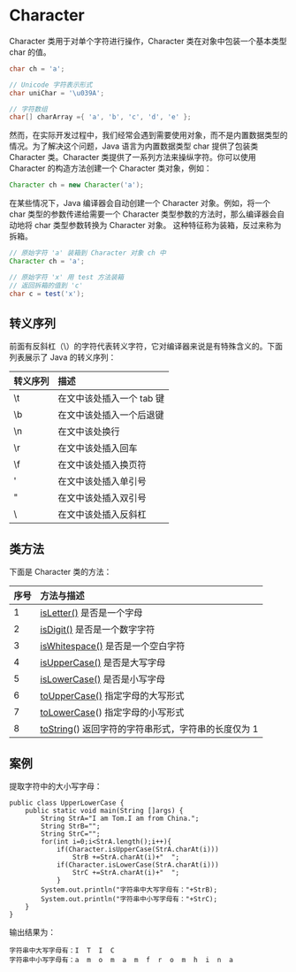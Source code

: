 # Character

Character 类用于对单个字符进行操作，Character 类在对象中包装一个基本类型 char 的值。

```java
char ch = 'a';

// Unicode 字符表示形式
char uniChar = '\u039A';

// 字符数组
char[] charArray ={ 'a', 'b', 'c', 'd', 'e' };
```

然而，在实际开发过程中，我们经常会遇到需要使用对象，而不是内置数据类型的情况。为了解决这个问题，Java 语言为内置数据类型 char 提供了包装类 Character 类。Character 类提供了一系列方法来操纵字符。你可以使用 Character 的构造方法创建一个 Character 类对象，例如：

```java
Character ch = new Character('a');
```

在某些情况下，Java 编译器会自动创建一个 Character 对象。例如，将一个 char 类型的参数传递给需要一个 Character 类型参数的方法时，那么编译器会自动地将 char 类型参数转换为 Character 对象。 这种特征称为装箱，反过来称为拆箱。

```java
// 原始字符 'a' 装箱到 Character 对象 ch 中
Character ch = 'a';

// 原始字符 'x' 用 test 方法装箱
// 返回拆箱的值到 'c'
char c = test('x');
```

## 转义序列

前面有反斜杠（\）的字符代表转义字符，它对编译器来说是有特殊含义的。下面列表展示了 Java 的转义序列：

| 转义序列 | 描述                      |
| :------- | :------------------------ |
| \t       | 在文中该处插入一个 tab 键 |
| \b       | 在文中该处插入一个后退键  |
| \n       | 在文中该处换行            |
| \r       | 在文中该处插入回车        |
| \f       | 在文中该处插入换页符      |
| \'       | 在文中该处插入单引号      |
| \"       | 在文中该处插入双引号      |
| \\       | 在文中该处插入反斜杠      |

## 类方法

下面是 Character 类的方法：

| 序号 | 方法与描述                                                                                                 |
| :--- | :--------------------------------------------------------------------------------------------------------- |
| 1    | [isLetter()](https://www.runoob.com/java/character-isletter.html) 是否是一个字母                           |
| 2    | [isDigit()](https://www.runoob.com/java/character-isdigit.html) 是否是一个数字字符                         |
| 3    | [isWhitespace()](https://www.runoob.com/java/character-iswhitespace.html) 是否是一个空白字符               |
| 4    | [isUpperCase()](https://www.runoob.com/java/character-isuppercase.html) 是否是大写字母                     |
| 5    | [isLowerCase()](https://www.runoob.com/java/character-islowercase.html) 是否是小写字母                     |
| 6    | [toUpperCase()](https://www.runoob.com/java/character-touppercase.html) 指定字母的大写形式                 |
| 7    | [toLowerCase](https://www.runoob.com/java/character-tolowercase.html)() 指定字母的小写形式                 |
| 8    | [toString](https://www.runoob.com/java/character-tostring.html)() 返回字符的字符串形式，字符串的长度仅为 1 |

## 案例

提取字符中的大小写字母：

```
public class UpperLowerCase {
    public static void main(String []args) {
        String StrA="I am Tom.I am from China.";
        String StrB="";
        String StrC="";
        for(int i=0;i<StrA.length();i++){
            if(Character.isUpperCase(StrA.charAt(i)))
                StrB +=StrA.charAt(i)+"  ";
            if(Character.isLowerCase(StrA.charAt(i)))
                StrC +=StrA.charAt(i)+"  ";
            }
        System.out.println("字符串中大写字母有："+StrB);
        System.out.println("字符串中小写字母有："+StrC);
    }
}
```

输出结果为：

```
字符串中大写字母有：I  T  I  C
字符串中小写字母有：a  m  o  m  a  m  f  r  o  m  h  i  n  a
```
